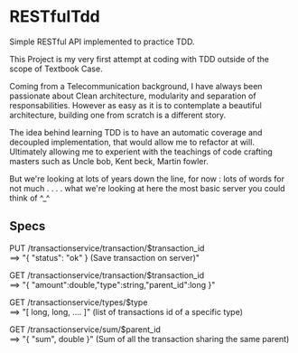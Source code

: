 # RESTfulTdd
Simple RESTful API implemented to practice TDD.

This Project is my very first attempt at coding with TDD outside of the scope of Textbook Case.

Coming from a Telecommunication background, I have always been passionate about Clean architecture, modularity and separation of responsabilities.
However as easy as it is to contemplate a beautiful architecture, building one from scratch is a different story.

The idea behind learning TDD is to have an automatic coverage and decoupled implementation, 
that would allow me to refactor at will.
Ultimately allowing me to experient with the teachings of code crafting masters such as Uncle bob, Kent beck, Martin fowler.

But we're looking at lots of years down the line, for now : lots of words for not much . . . . what we're looking at here the most basic server you could think of ^_^

## Specs
PUT /transactionservice/transaction/$transaction_id <br/>
==> "{ "status": "ok" } (Save transaction on server)"

GET /transactionservice/transaction/$transaction_id <br/>
==> "{ "amount":double,"type":string,"parent_id":long }"

GET /transactionservice/types/$type <br/>
==> "[ long, long, .... ]" (list of transactions id of a specific type)

GET /transactionservice/sum/$parent_id <br/>
==> "{ "sum", double }" (Sum of all the transaction sharing the same parent)
